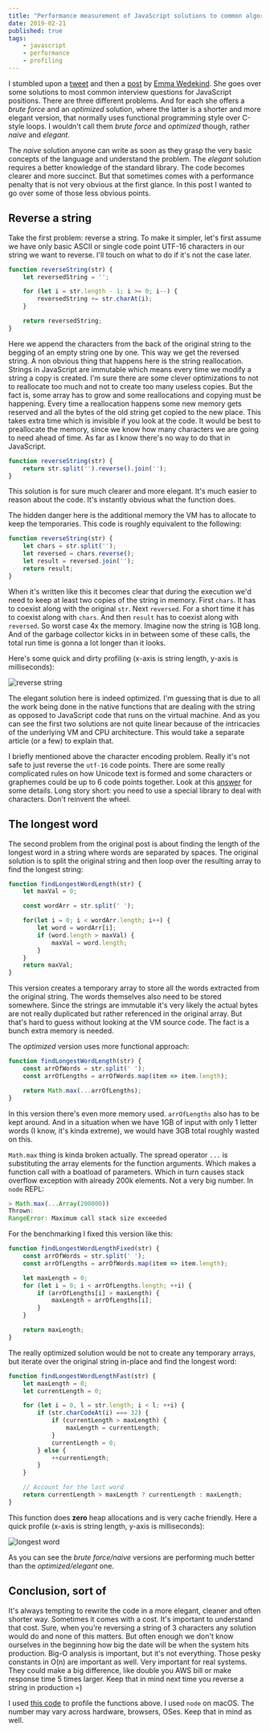 ```yaml
---
title: "Performance measurement of JavaScript solutions to common algorithmic questions (part 1)"
date: 2019-02-21
published: true
tags:
    - javascript
    - performance
    - profiling
---
```


I stumbled upon a [tweet](https://twitter.com/emmawedekind/status/1097855481052303360) and then a [post](https://dev.to/emmawedekind/breaking-down-javascript-solutions-to-common-algorithmic-questions-part-1-1228) by [Emma Wedekind](https://dev.to/@emmawedekind). She goes over some solutions to most common interview questions for JavaScript positions. There are three different problems. And for each she offers a *brute force* and an *optimized* solution, where the latter is a shorter and more elegant version, that normally uses functional programming style over C-style loops. I wouldn't call them *brute force* and *optimized* though, rather *naive* and *elegant*.

The *naive* solution anyone can write as soon as they grasp the very basic concepts of the language and understand the problem. The *elegant* solution requires a better knowledge of the standard library. The code becomes clearer and more succinct. But that sometimes comes with a performance penalty that is not very obvious at the first glance. In this post I wanted to go over some of those less obvious points.

## Reverse a string

Take the first problem: reverse a string. To make it simpler, let's first assume we have only basic ASCII or single code point UTF-16 characters in our string we want to reverse. I'll touch on what to do if it's not the case later.

```js
function reverseString(str) {
    let reversedString = '';

    for (let i = str.length - 1; i >= 0; i--) {
        reversedString += str.charAt(i);
    }

    return reversedString;
}
```

Here we append the characters from the back of the original string to the begging of an empty string one by one. This way we get the reversed string. A non obvious thing that happens here is the string reallocation. Strings in JavaScript are immutable which means every time we modify a string a copy is created. I'm sure there are some clever optimizations to not to reallocate too much and not to create too many useless copies. But the fact is, some array has to grow and some reallocations and copying must be happening. Every time a reallocation happens some new memory gets reserved and all the bytes of the old string get copied to the new place. This takes extra time which is invisible if you look at the code. It would be best to preallocate the memory, since we know how many characters we are going to need ahead of time. As far as I know there's no way to do that in JavaScript.

```js
function reverseString(str) {
    return str.split('').reverse().join('');
}
```

This solution is for sure much clearer and more elegant. It's much easier to reason about the code. It's instantly obvious what the function does.

The hidden danger here is the additional memory the VM has to allocate to keep the temporaries. This code is roughly equivalent to the following:

```js
function reverseString(str) {
    let chars = str.split('');
    let reversed = chars.reverse();
    let result = reversed.join('');
    return result;
}
```

When it's written like this it becomes clear that during the execution we'd need to keep at least two copies of the string in memory. First `chars`. It has to coexist along with the original `str`. Next `reversed`. For a short time it has to coexist along with `chars`. And then `result` has to coexist along with `reversed`. So worst case 4x the memory. Imagine now the string is 1GB long. And of the garbage collector kicks in in between some of these calls, the total run time is gonna a lot longer than it looks.

Here's some quick and dirty profiling (x-axis is string length, y-axis is milliseconds):

![reverse string](https://i.imgur.com/8szFkSr.png)

The elegant solution here is indeed optimized. I'm guessing that is due to all the work being done in the native functions that are dealing with the string as opposed to JavaScript code that runs on the virtual machine. And as you can see the first two solutions are not quite linear because of the intricacies of the underlying VM and CPU architecture. This would take a separate article (or a few) to explain that.

I briefly mentioned above the character encoding problem. Really it's not safe to just reverse the `utf-16` code points. There are some really complicated rules on how Unicode text is formed and some characters or graphemes could be up to 6 code points together. Look at this [answer](https://stackoverflow.com/questions/958908/how-do-you-reverse-a-string-in-place-in-javascript/16776621#16776621) for some details. Long story short: you need to use a special library to deal with characters. Don't reinvent the wheel.

## The longest word

The second problem from the original post is about finding the length of the longest word in a string where words are separated by spaces. The original solution is to split the original string and then loop over the resulting array to find the longest string:

```js
function findLongestWordLength(str) {
    let maxVal = 0;

    const wordArr = str.split(' ');

    for(let i = 0; i < wordArr.length; i++) {
        let word = wordArr[i];
        if (word.length > maxVal) {
            maxVal = word.length;
        }
    }
    return maxVal;
}
```
This version creates a temporary array to store all the words extracted from the original string. The words themselves also need to be stored somewhere. Since the strings are immutable it's very likely the actual bytes are not really duplicated but rather referenced in the original array. But that's hard to guess without looking at the VM source code. The fact is a bunch extra memory is needed.

The *optimized* version uses more functional approach:

```js
function findLongestWordLength(str) {
    const arrOfWords = str.split(' ');
    const arrOfLengths = arrOfWords.map(item => item.length);

    return Math.max(...arrOfLengths);
}
```

In this version there's even more memory used. `arrOfLengths` also has to be kept around. And in a situation when we have 1GB of input with only 1 letter words (I know, it's kinda extreme), we would have 3GB total roughly wasted on this.

`Math.max` thing is kinda broken actually. The spread operator `...` is substituting the array elements for the function arguments. Which makes a function call with a boatload of parameters. Which in turn causes stack overflow exception with already 200k elements. Not a very big number. In `node` REPL:

```js
> Math.max(...Array(200000))
Thrown:
RangeError: Maximum call stack size exceeded
```

For the benchmarking I fixed this version like this:

```js
function findLongestWordLengthFixed(str) {
    const arrOfWords = str.split(' ');
    const arrOfLengths = arrOfWords.map(item => item.length);

    let maxLength = 0;
    for (let i = 0; i < arrOfLengths.length; ++i) {
        if (arrOfLengths[i] > maxLength) {
            maxLength = arrOfLengths[i];
        }
    }

    return maxLength;
}
```

The really optimized solution would be not to create any temporary arrays, but iterate over the original string in-place and find the longest word:

```js
function findLongestWordLengthFast(str) {
    let maxLength = 0;
    let currentLength = 0;

    for (let i = 0, l = str.length; i < l; ++i) {
        if (str.charCodeAt(i) === 32) {
            if (currentLength > maxLength) {
                maxLength = currentLength;
            }
            currentLength = 0;
        } else {
            ++currentLength;
        }
    }

    // Account for the last word
    return currentLength > maxLength ? currentLength : maxLength;
}
```

This function does **zero** heap allocations and is very cache friendly. Here a quick profile (x-axis is string length, y-axis is milliseconds):

![longest word](https://i.imgur.com/P5rc9nT.png)

As you can see the *brute force/naive* versions are performing much better than the *optimized/elegant* one.

## Conclusion, sort of

It's always tempting to rewrite the code in a more elegant, cleaner and often shorter way. Sometimes it comes with a cost. It's important to understand that cost. Sure, when you're reversing a string of 3 characters any solution would do and none of this matters. But often enough we don't know ourselves in the beginning how big the date will be when the system hits production. Big-O analysis is important, but it's not everything. Those pesky constants in O(n) are important as well. Very important for real systems. They could make a big difference, like double you AWS bill or make response time 5 times larger. Keep that in mind next time you reverse a string in production =)

I used [this code](https://gist.github.com/detunized/17f524d74f9fd567d4be7e4a3bbaf1e6) to profile the functions above. I used `node` on macOS. The number may vary across hardware, browsers, OSes. Keep that in mind as well.
